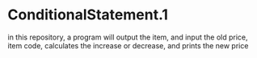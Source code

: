 # ConditionalStatement.1
in this repository, a program will output the item, and input the old price, item code, calculates the increase or decrease, and prints the new price
